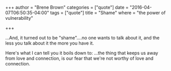 +++
author = "Brene Brown"
categories = ["quote"]
date = "2016-04-07T06:50:35-04:00"
tags = ["quote"]
title = "Shame"
where = "the power of vulnerability"

+++

...And, it turned out to be "shame"....no one wants to talk about it, and the
less you talk about it the more you have it.

Here's what I can tell you it boils down to: ...the thing that keeps us away
from love and connection, is our fear that we're not worthy of love and connection.
